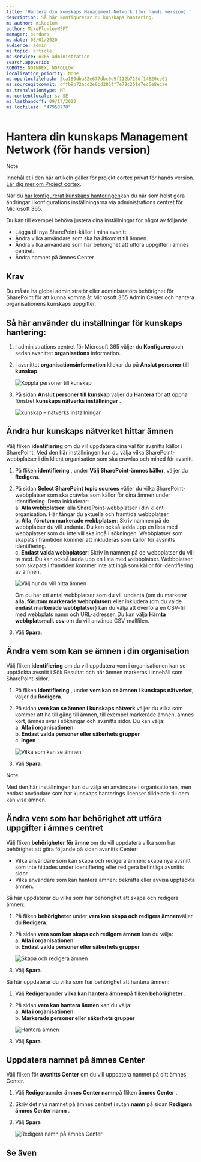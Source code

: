 ```yaml
---
title: 'Hantera din kunskaps Management Network (för hands version) '
description: Så här konfigurerar du kunskaps hantering.
ms.author: mikeplum
author: MikePlumleyMSFT
manager: serdars
ms.date: 08/01/2020
audience: admin
ms.topic: article
ms.service: o365-administration
search.appverid: ''
ROBOTS: NOINDEX, NOFOLLOW
localization_priority: None
ms.openlocfilehash: 3ca180dba82e677dbc0d9f112b713df14820ce61
ms.sourcegitcommit: dffb9b72acd2e0bd286ff7e79c251e7ec6e8ecae
ms.translationtype: MT
ms.contentlocale: sv-SE
ms.lasthandoff: 09/17/2020
ms.locfileid: "47950778"
---
```

# <a name="manage-your-knowledge-management-network-preview"></a>Hantera din kunskaps Management Network (för hands version)

> [!Note] 
> Innehållet i den här artikeln gäller för projekt cortex privat för hands version. [Lär dig mer om Project cortex](https://aka.ms/projectcortex).


När du [har konfigurerat kunskaps hanteringen](set-up-knowledge-network.md)kan du när som helst göra ändringar i konfigurations inställningarna via administrations centret för Microsoft 365.

Du kan till exempel behöva justera dina inställningar för något av följande:
- Lägga till nya SharePoint-källor i mina avsnitt.
- Ändra vilka användare som ska ha åtkomst till ämnen.
- Ändra vilka användare som har behörighet att utföra uppgifter i ämnes centret.
- Ändra namnet på ämnes Center


## <a name="requirements"></a>Krav 
Du måste ha global administratör eller administratörs behörighet för SharePoint för att kunna komma åt Microsoft 365 Admin Center och hantera organisationens kunskaps uppgifter.


## <a name="to-access-knowledge-management-settings"></a>Så här använder du inställningar för kunskaps hantering:

1. I administrations centret för Microsoft 365 väljer du **Konfigurera**och sedan avsnittet **organisations** information.
2. I avsnittet **organisationsinformation** klickar du på **Anslut personer till kunskap**.<br/>

    ![Koppla personer till kunskap](../media/content-understanding/admin-org-knowledge-options.png) </br>

3. På sidan **Anslut personer till kunskap** väljer du **Hantera** för att öppna fönstret **kunskaps nätverks inställningar** .<br/>

    ![kunskap – nätverks inställningar](../media/content-understanding/knowledge-network-settings.png) </br>

## <a name="change-how-the-knowledge-network-can-find-topics"></a>Ändra hur kunskaps nätverket hittar ämnen

Välj fliken **identifiering** om du vill uppdatera dina val för avsnitts källor i SharePoint. Med den här inställningen kan du välja vilka SharePoint-webbplatser i din klient organisation som ska crawlas och mined för avsnitt.

1. På fliken **identifiering** , under **Välj SharePoint-ämnes källor**, väljer du **Redigera**.
2. På sidan **Select SharePoint topic sources** väljer du vilka SharePoint-webbplatser som ska crawlas som källor för dina ämnen under identifiering. Detta inkluderar:</br>
    a. **Alla webbplatser**: alla SharePoint-webbplatser i din klient organisation. Här fångar du aktuella och framtida webbplatser.</br>
    b. **Alla, förutom markerade webbplatser**: Skriv namnen på de webbplatser du vill undanta.  Du kan också ladda upp en lista med webbplatser som du inte vill ska ingå i sökningen. Webbplatser som skapats i framtiden kommer att inkluderas som källor för avsnitts identifiering. </br>
    c. **Endast valda webbplatser**: Skriv in namnen på de webbplatser du vill ta med. Du kan också ladda upp en lista med webbplatser. Webbplatser som skapats i framtiden kommer inte att ingå som källor för identifiering av ämnen. </br>

    ![Välj hur du vill hitta ämnen](../media/content-understanding/k-manage-select-topic-source.png) </br>
   
    Om du har ett antal webbplatser som du vill undanta (om du markerar **alla, förutom markerade webbplatser**) eller inkludera (om du valde **endast markerade webbplatser**) kan du välja att överföra en CSV-fil med webbplats namn och URL-adresser. Du kan välja **Hämta webbplatsmall. csv** om du vill använda CSV-mallfilen.

3. Välj **Spara**.

##  <a name="change-who-can-see-topics-in-your-organization"></a>Ändra vem som kan se ämnen i din organisation

Välj fliken **identifiering** om du vill uppdatera vem i organisationen kan se upptäckta avsnitt i Sök Resultat och när ämnen markeras i innehåll som SharePoint-sidor.

1. På fliken **identifiering** , under **vem kan se ämnen i kunskaps nätverket**, väljer du **Redigera**.
2. På sidan **vem kan se ämnen i kunskaps nätverk** väljer du vilka som kommer att ha till gång till ämnen, till exempel markerade ämnen, ämnes kort, ämnes svar i sökningar och avsnitts sidor. Du kan välja:</br>
    a. **Alla i organisationen**</br>
    b. **Endast valda personer eller säkerhets grupper**</br>
    c. **Ingen**</br>

    ![Vilka som kan se ämnen](../media/content-understanding/k-manage-who-can-see-topics.png) </br> 
3. Välj **Spara**.  
 
> [!Note] 
> Med den här inställningen kan du välja en användare i organisationen, men endast användare som har kunskaps hanterings licenser tilldelade till dem kan visa ämnen.

## <a name="change-who-has-permissions-to-do-tasks-on-the-topic-center"></a>Ändra vem som har behörighet att utföra uppgifter i ämnes centret

Välj fliken **behörigheter för ämne** om du vill uppdatera vilka som har behörighet att göra följande på sidan avsnitts Center:

- Vilka användare som kan skapa och redigera ämnen: skapa nya avsnitt som inte hittades under identifiering eller redigera befintliga avsnitts sidor.
- Vilka användare som kan hantera ämnen: bekräfta eller avvisa upptäckta ämnen.

Så här uppdaterar du vilka som har behörighet att skapa och redigera ämnen:

1. På fliken **behörigheter** under **vem kan skapa och redigera ämnen**väljer du **Redigera**.</br>
2. På sidan **vem som kan skapa och redigera ämnen** kan du välja:</br>
    a. **Alla i organisationen**</br>
    b. **Endast valda personer eller säkerhets grupper**</br>

    ![Skapa och redigera ämnen](../media/content-understanding/k-manage-who-can-create-and-edit.png) </br> 

3. Välj **Spara**.</br>

Så här uppdaterar du vilka som har behörighet att hantera ämnen:

1. Välj **Redigera**under **vilka kan hantera ämnen**på fliken **behörigheter** .</br>
2. På sidan **vem kan hantera ämnen** kan du välja:</br>
    a. **Alla i organisationen**</br>
    b. **Markerade personer eller säkerhets grupper**</br>

    ![Hantera ämnen](../media/content-understanding/k-manage-who-can-manage-topics.png) </br> 

3. Välj **Spara**.</br>


##  <a name="update-your-topic-center-name"></a>Uppdatera namnet på ämnes Center

Välj fliken för **avsnitts Center** om du vill uppdatera namnet på ditt ämnes Center. 

1. Välj **Redigera**under **ämnes Center namn**på fliken **ämnes Center** .
2. Skriv det nya namnet på ämnes centret i rutan **namn** på sidan **Redigera ämnes Center namn** .
3. Välj **Spara**

    ![Redigera namn på ämnes Center](../media/content-understanding/manage-topic-center-name.png) </br> 











## <a name="see-also"></a>Se även



  






